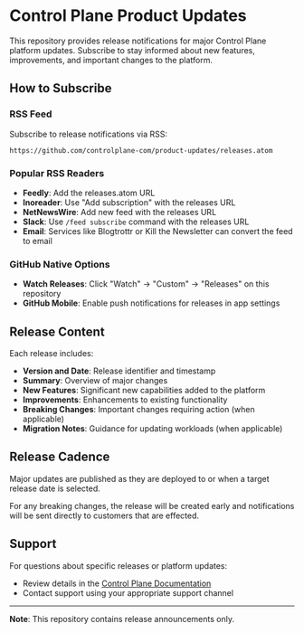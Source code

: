 # Control Plane Product Updates

This repository provides release notifications for major Control Plane platform updates. Subscribe to stay informed about new features, improvements, and important changes to the platform.

## How to Subscribe

### RSS Feed

Subscribe to release notifications via RSS:

```
https://github.com/controlplane-com/product-updates/releases.atom
```

### Popular RSS Readers

- **Feedly**: Add the releases.atom URL
- **Inoreader**: Use "Add subscription" with the releases URL
- **NetNewsWire**: Add new feed with the releases URL
- **Slack**: Use `/feed subscribe` command with the releases URL
- **Email**: Services like Blogtrottr or Kill the Newsletter can convert the feed to email

### GitHub Native Options

- **Watch Releases**: Click "Watch" → "Custom" → "Releases" on this repository
- **GitHub Mobile**: Enable push notifications for releases in app settings

## Release Content

Each release includes:

- **Version and Date**: Release identifier and timestamp
- **Summary**: Overview of major changes
- **New Features**: Significant new capabilities added to the platform
- **Improvements**: Enhancements to existing functionality
- **Breaking Changes**: Important changes requiring action (when applicable)
- **Migration Notes**: Guidance for updating workloads (when applicable)

## Release Cadence

Major updates are published as they are deployed to or when a target release date is selected.

For any breaking changes, the release will be created early and notifications will be sent directly to customers that are effected.

## Support

For questions about specific releases or platform updates:

- Review details in the [Control Plane Documentation](https://docs.controlplane.com)
- Contact support using your appropriate support channel

---

**Note**: This repository contains release announcements only.